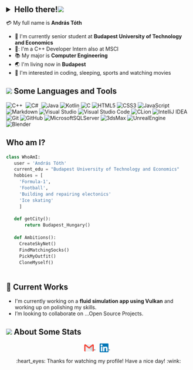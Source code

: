 <details> <summary style="font-size: 150%;"><b>Hello there!</b><img src="https://media.giphy.com/media/hvRJCLFzcasrR4ia7z/giphy.gif" width="25px"></summary>

<p align="center" width=100%>
<img src= "https://media0.giphy.com/media/v1.Y2lkPTc5MGI3NjExNzllNzZhNTNmOWQ3YjU5M2JjM2U0ZTVlM2U1Y2E4ZWEzNGZjMGFhYyZlcD12MV9pbnRlcm5hbF9naWZzX2dpZklkJmN0PWc/xTiIzJSKB4l7xTouE8/giphy.gif">
</p>
</details>

:credit_card: My full name is **András Tóth**
- :school: I'm currently senior student at **Budapest University of Technology and Economics**
- 🏢: I'm a C++ Developer Intern also at MSCI
- :books: My major is **Computer Engineering**
- :earth_asia: I'm living now in **Budapest**
- :monocle_face: I'm interested in coding, sleeping, sports and watching movies

## <img src="https://media2.giphy.com/media/QssGEmpkyEOhBCb7e1/giphy.gif?cid=ecf05e47a0n3gi1bfqntqmob8g9aid1oyj2wr3ds3mg700bl&rid=giphy.gif" width="50px"> Some Languages and Tools
![C++](https://img.shields.io/badge/C++-00599C?style=for-the-badge&logo=c%2B%2B&logoColor=white)&nbsp;
![C#](https://img.shields.io/badge/C%23-239120?style=for-the-badge&logo=c-sharp&logoColor=white)&nbsp;
![Java](https://img.shields.io/badge/java-%23ED8B00.svg?style=for-the-badge&logo=java&logoColor=white)
![Kotlin](https://img.shields.io/badge/Kotlin-0095D5?style=for-the-badge&logo=kotlin&logoColor=white)
![C](https://img.shields.io/badge/c-%2300599C.svg?style=for-the-badge&logo=c&logoColor=white) 
![HTML5](https://img.shields.io/badge/html5-%23E34F26.svg?style=for-the-badge&logo=html5&logoColor=white) 
![CSS3](https://img.shields.io/badge/css3-%231572B6.svg?style=for-the-badge&logo=css3&logoColor=white) 
![JavaScript](https://img.shields.io/badge/javascript-%23323330.svg?style=for-the-badge&logo=javascript&logoColor=%23F7DF1E) 
![Markdown](https://img.shields.io/badge/markdown-%23000000.svg?style=for-the-badge&logo=markdown&logoColor=white) 
![Visual Studio](https://img.shields.io/badge/Visual_Studio-5C2D91?style=for-the-badge&logo=visual-studio&logoColor=white)
![Visual Studio Code](https://img.shields.io/badge/Visual%20Studio%20Code-0078d7.svg?style=for-the-badge&logo=visual-studio-code&logoColor=white)
![CLion](https://img.shields.io/badge/CLion-000000?style=for-the-badge&logo=clion&logoColor=white)
![IntelliJ IDEA](https://img.shields.io/badge/IntelliJ_IDEA-000000.svg?style=for-the-badge&logo=intellij-idea&logoColor=white)
![Git](https://img.shields.io/badge/git-%23F05033.svg?style=for-the-badge&logo=git&logoColor=white) 
![GitHub](https://img.shields.io/badge/github-%23121011.svg?style=for-the-badge&logo=github&logoColor=white) 
![MicrosoftSQLServer](https://img.shields.io/badge/Microsoft%20SQL%20Sever-CC2927?style=for-the-badge&logo=microsoft%20sql%20server&logoColor=white) 
![3dsMax](https://img.shields.io/badge/3ds%20Max-FFAE1A?style=for-the-badge&logo=autodesk&logoColor=white)
![UnrealEngine](https://img.shields.io/badge/Unreal%20Engine-313131?style=for-the-badge&logo=unreal%20engine&logoColor=white)
![Blender](https://img.shields.io/badge/Blender-F5792A?style=for-the-badge&logo=blender&logoColor=white)

 ## Who am I?
 ```python
 class WhoAmI:
    user = 'András Tóth'
    current_edu = "Budapest University of Technology and Economics"
    hobbies = [
      'Formula-1',
      'Football',
      'Building and repairing electonics'
      'Ice skating'
      ]
	
	def getCity():
		return Budapest_Hungary()
	
	def Ambitions():
      CreateSkyNet()
      FindMatchingSocks()
      PickMyOutfit()
      CloneMyself()
	
 ```
 
## 🔭 Current Works
 * I'm currently working on a **fluid simulation app using Vulkan** and working up on polishing my skills.
 * I’m looking to collaborate on ...Open Source Projects.
## <img src="https://media0.giphy.com/media/cNZqrH5IzOG0xrlWks/giphy.gif?cid=ecf05e47map255q427en9uprqc1sb0unjq5k4fnqg5pmhhs4&rid=giphy.gif&ct=s" width="50px"> About Some Stats
<div align="center">

<p align="center">
  <a href="mailto:andrewthetoth@gmail.com" >
    <img align="center" alt="mail to Andrew | Gmail" width="26px" src="https://github.com/SatYu26/SatYu26/blob/master/Assets/Gmail.svg" />
  </a> &nbsp;&nbsp;
  
  <a href="https://www.linkedin.com/in/andrás-tóth-322ba2264/" target="_blank">
    <img align="center" alt="András Tóth | Linkedin" width="24px" src="https://github.com/SatYu26/SatYu26/blob/master/Assets/Linkedin.svg" />
  </a> &nbsp;&nbsp;
<p> 

<div align="center">
  :heart_eyes: Thanks for watching my profile! Have a nice day! :wink: <br/>
</div>
